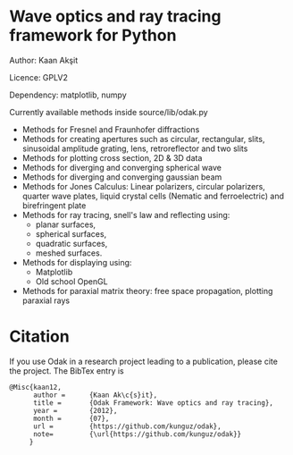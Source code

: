 # Wave optics and ray tracing framework for Python

Author: Kaan Akşit

Licence: GPLV2

Dependency: matplotlib, numpy

Currently available methods inside source/lib/odak.py

* Methods for Fresnel and Fraunhofer diffractions
* Methods for creating apertures such as circular, rectangular, slits, sinusoidal amplitude grating, lens, retroreflector and two slits
* Methods for plotting cross section, 2D & 3D data
* Methods for diverging and converging spherical wave
* Methods for diverging and converging gaussian beam
* Methods for Jones Calculus: Linear polarizers, circular polarizers, quarter wave plates, liquid crystal cells (Nematic and ferroelectric) and birefringent plate
* Methods for ray tracing, snell's law and reflecting using:
    * planar surfaces,
    * spherical surfaces,
    * quadratic surfaces,
    * meshed surfaces.
* Methods for displaying using:
    * Matplotlib
    * Old school OpenGL
* Methods for paraxial matrix theory: free space propagation, plotting paraxial rays

# Citation

If you use Odak in a research project leading to a publication, please cite the project.
The BibTex entry is

    @Misc{kaan12,  
          author =      {Kaan Ak\c{s}it},  
          title =       {Odak Framework: Wave optics and ray tracing},  
          year =        {2012},  
          month =       {07},  
          url =         {https://github.com/kunguz/odak},  
          note=         {\url{https://github.com/kunguz/odak}}  
         }

